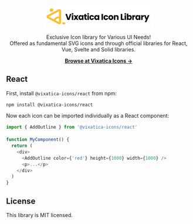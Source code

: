 <p align="center">
  <a href="#" target="_blank">
    <img src="https://raw.githubusercontent.com/njirolu/vixatica-icons/main/static/img/logo.svg" alt="Vixaticaicons" width="300">
  </a>
</p>

<p align="center">
  Exclusive Icon library for Various UI Needs! <br>Offered as fundamental SVG icons and through official libraries for React, Vue, Svelte and Solid libraries.
<p>

<p align="center">
  <a href="#"><strong>Browse at Vixatica Icons &rarr;</strong></a>
</p>


## React

First, install `@vixatica-icons/react` from npm:

```sh
npm install @vixatica-icons/react
```

Now each icon can be imported individually as a React component:

```js
import { AddOutline } from '@vixatica-icons/react'

function MyComponent() {
  return (
    <div>
      <AddOutline color={'red'} height={1000} width={1000} />
      <p>...</p>
    </div>
  )
}
```

## License

This library is MIT licensed.